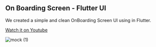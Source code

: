 ## On Boarding Screen - Flutter UI
We created a simple and clean OnBoarding Screen UI using in Flutter.

[Watch it on Youtube](https://youtu.be/LWeogGXCxVU)

![mock (1)](https://user-images.githubusercontent.com/69669632/102910910-54ea5980-44a1-11eb-99fb-7903cb7f9b09.png)
